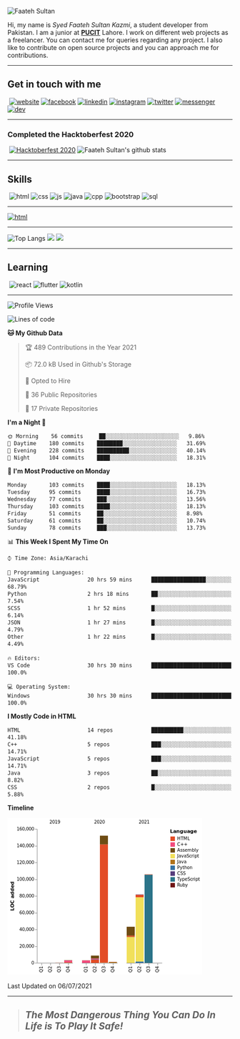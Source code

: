![Faateh Sultan](https://github.com/faatehsultan/faatehsultan/blob/master/assets/header.png)

Hi, my name is *Syed Faateh Sultan Kazmi*, a student developer from Pakistan. I am a junior at [**PUCIT**](http://pucit.edu.pk) Lahore. I work on different web projects as a freelancer. You can contact me for queries regarding any project. I also like to contribute on open source projects and you can approach me for contributions. 

----

## Get in touch with me

​	 	       	 [![website](https://github.com/faatehsultan/faatehsultan/blob/master/assets/www.png)](http://faatehsultan.github.io)       [![facebook](https://github.com/faatehsultan/faatehsultan/blob/master/assets/facebook.png)](http://facebook.com/faatehsultan.kazmi)       [![linkedin](https://github.com/faatehsultan/faatehsultan/blob/master/assets/linkedin.png)](https://www.linkedin.com/in/faatehsultankazmi)       [![instagram](https://github.com/faatehsultan/faatehsultan/blob/master/assets/instagram.png)](https://instagram.com/faateh.sultan)       [![twitter](https://github.com/faatehsultan/faatehsultan/blob/master/assets/twitter.png)](https://twitter.com/faatehsultan)       [![messenger](https://github.com/faatehsultan/faatehsultan/blob/master/assets/messenger.png)](https://m.me/faatehsultankazmi)       [![dev](https://github.com/faatehsultan/faatehsultan/blob/master/assets/dev.png)](https://dev.to/faatehsultan) 

----

### Completed the Hacktoberfest 2020 

​        [![Hacktoberfest 2020](https://res.cloudinary.com/practicaldev/image/fetch/s--ajGtUgSU--/c_limit,f_auto,fl_progressive,q_80,w_180/https://dev-to-uploads.s3.amazonaws.com/uploads/badge/badge_image/80/hacktoberfest2020-badge_2.png)](https://dev.to/faatehsultan)                              ![Faateh Sultan's github stats](https://github-readme-stats.vercel.app/api?username=faatehsultan&count_private=true&show_icons=true&theme=synthwave&hide_border=true&include_all_commits=true)

----

## Skills

​	 ![html](https://github.com/faatehsultan/faatehsultan/blob/master/assets/html.png)       ![css](https://github.com/faatehsultan/faatehsultan/blob/master/assets/css.png)        ![js](https://github.com/faatehsultan/faatehsultan/blob/master/assets/js.png)       ![java](https://github.com/faatehsultan/faatehsultan/blob/master/assets/java.png)        ![cpp](https://github.com/faatehsultan/faatehsultan/blob/master/assets/cpp.png)         ![bootstrap](https://github.com/faatehsultan/faatehsultan/blob/master/assets/bootstrap.png)        ![sql](https://github.com/faatehsultan/faatehsultan/blob/master/assets/sql.png)

---

[![html](https://github.com/faatehsultan/faatehsultan/blob/master/assets/find-resume.png)](https://drive.google.com/file/d/1krx2GbUUHwOY3zBUvTZnnAlAnk9YFqlL/view?usp=sharing)

---

![Top Langs](https://github-readme-stats.vercel.app/api/top-langs/?username=faatehsultan&layout=compact&langs_count=10) <img src="https://media.giphy.com/media/mz1kJeDVueKC4/giphy.gif" width="160px"> <img src="https://media.giphy.com/media/VTtANKl0beDFQRLDTh/giphy.gif" width="160px">

---

## Learning

​      ![react](https://github.com/faatehsultan/faatehsultan/blob/master/assets/react.png)        ![flutter](https://github.com/faatehsultan/faatehsultan/blob/master/assets/flutter.png)         ![kotlin](https://github.com/faatehsultan/faatehsultan/blob/master/assets/kotlin.png)                              

---

<!--START_SECTION:waka-->
![Profile Views](http://img.shields.io/badge/Profile%20Views-12-blue)

![Lines of code](https://img.shields.io/badge/From%20Hello%20World%20I%27ve%20Written-399213%20lines%20of%20code-blue)

**🐱 My Github Data** 

> 🏆 489 Contributions in the Year 2021
 > 
> 📦 72.0 kB Used in Github's Storage 
 > 
> 💼 Opted to Hire
 > 
> 📜 36 Public Repositories 
 > 
> 🔑 17 Private Repositories  
 > 
**I'm a Night 🦉** 

```text
🌞 Morning    56 commits     ██░░░░░░░░░░░░░░░░░░░░░░░   9.86% 
🌆 Daytime    180 commits    ████████░░░░░░░░░░░░░░░░░   31.69% 
🌃 Evening    228 commits    ██████████░░░░░░░░░░░░░░░   40.14% 
🌙 Night      104 commits    ████░░░░░░░░░░░░░░░░░░░░░   18.31%

```
📅 **I'm Most Productive on Monday** 

```text
Monday       103 commits    ████░░░░░░░░░░░░░░░░░░░░░   18.13% 
Tuesday      95 commits     ████░░░░░░░░░░░░░░░░░░░░░   16.73% 
Wednesday    77 commits     ███░░░░░░░░░░░░░░░░░░░░░░   13.56% 
Thursday     103 commits    ████░░░░░░░░░░░░░░░░░░░░░   18.13% 
Friday       51 commits     ██░░░░░░░░░░░░░░░░░░░░░░░   8.98% 
Saturday     61 commits     ██░░░░░░░░░░░░░░░░░░░░░░░   10.74% 
Sunday       78 commits     ███░░░░░░░░░░░░░░░░░░░░░░   13.73%

```


📊 **This Week I Spent My Time On** 

```text
⌚︎ Time Zone: Asia/Karachi

💬 Programming Languages: 
JavaScript               20 hrs 59 mins      █████████████████░░░░░░░░   68.79% 
Python                   2 hrs 18 mins       ██░░░░░░░░░░░░░░░░░░░░░░░   7.54% 
SCSS                     1 hr 52 mins        █░░░░░░░░░░░░░░░░░░░░░░░░   6.14% 
JSON                     1 hr 27 mins        █░░░░░░░░░░░░░░░░░░░░░░░░   4.79% 
Other                    1 hr 22 mins        █░░░░░░░░░░░░░░░░░░░░░░░░   4.49%

🔥 Editors: 
VS Code                  30 hrs 30 mins      █████████████████████████   100.0%

💻 Operating System: 
Windows                  30 hrs 30 mins      █████████████████████████   100.0%

```

**I Mostly Code in HTML** 

```text
HTML                     14 repos            ██████████░░░░░░░░░░░░░░░   41.18% 
C++                      5 repos             ███░░░░░░░░░░░░░░░░░░░░░░   14.71% 
JavaScript               5 repos             ███░░░░░░░░░░░░░░░░░░░░░░   14.71% 
Java                     3 repos             ██░░░░░░░░░░░░░░░░░░░░░░░   8.82% 
CSS                      2 repos             █░░░░░░░░░░░░░░░░░░░░░░░░   5.88%

```


**Timeline**

![Chart not found](https://raw.githubusercontent.com/faatehsultan/faatehsultan/master/charts/bar_graph.png) 


 Last Updated on 06/07/2021
<!--END_SECTION:waka-->

---

> ##                             ***The Most Dangerous Thing You Can Do In Life is To Play It Safe!***
